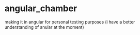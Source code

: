 # angular_chamber
making it in angular for personal testing purposes (i have a better understanding of anular at the moment)
